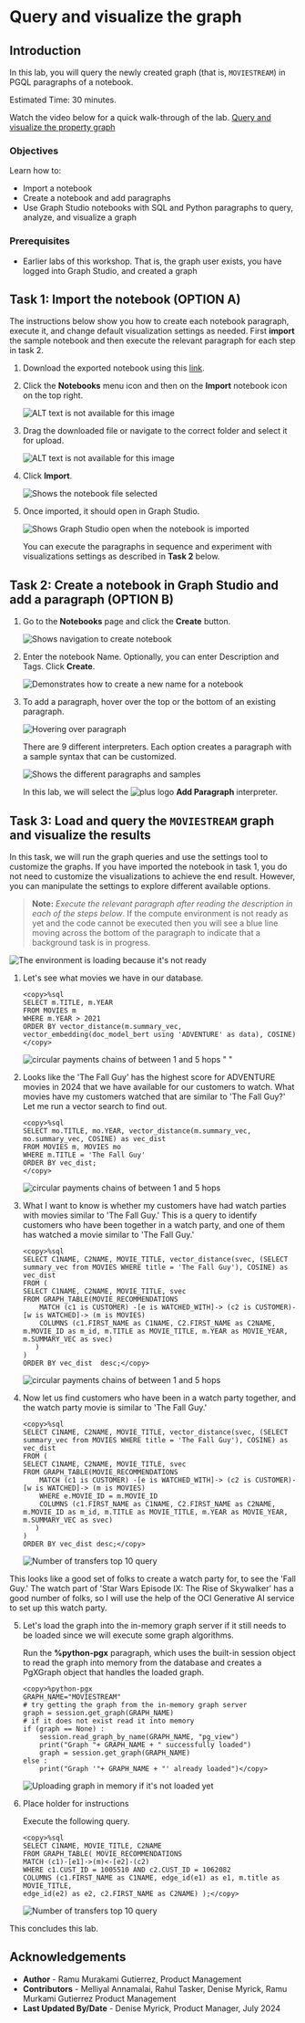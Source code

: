 # Query and visualize the graph

## Introduction

In this lab, you will query the newly created graph (that is, `MOVIESTREAM`) in PGQL paragraphs of a notebook.

Estimated Time: 30 minutes.

Watch the video below for a quick walk-through of the lab.
[Query and visualize the property graph](videohub:1_42g4tneh)

### Objectives

Learn how to:

- Import a notebook
- Create a notebook and add paragraphs
- Use Graph Studio notebooks with SQL and Python paragraphs to query, analyze, and visualize a graph

### Prerequisites

- Earlier labs of this workshop. That is, the graph user exists, you have logged into Graph Studio, and created a graph

## Task 1: Import the notebook (OPTION A)

The instructions below show you how to create each notebook paragraph, execute it, and change default visualization settings as needed.
First **import** the sample notebook and then execute the relevant paragraph for each step in task 2.

1. Download the exported notebook using this [link](https://c4u04.objectstorage.us-ashburn-1.oci.customer-oci.com/p/EcTjWk2IuZPZeNnD_fYMcgUhdNDIDA6rt9gaFj_WZMiL7VvxPBNMY60837hu5hga/n/c4u04/b/livelabsfiles/o/labfiles/BANK_GRAPH.dsnb).

2. Click the **Notebooks** menu icon and then on the **Import** notebook icon on the top right.  

    ![ALT text is not available for this image](images/import-notebook-button.png " ")  

3. Drag the downloaded file or navigate to the correct folder and select it for upload.  

    ![ALT text is not available for this image](images/choose-exported-file.png " ")  

4. Click **Import**.

    ![Shows the notebook file selected](images/notebook-file-selected.png " ")

5. Once imported, it should open in Graph Studio.

    ![Shows Graph Studio open when the notebook is imported](images/notebook-imported.png " ")

    You can execute the paragraphs in sequence and experiment with visualizations settings as described in **Task 2** below.

## Task 2: Create a notebook in Graph Studio and add a paragraph (OPTION B)

1. Go to the **Notebooks** page and click the **Create** button.

    ![Shows navigation to create notebook](./images/create-notebook.png)

2. Enter the notebook Name. Optionally, you can enter Description and Tags. Click **Create**.

    ![Demonstrates how to create a new name for a notebook](./images/name-notebook.png)

3. To add a paragraph, hover over the top or the bottom of an existing paragraph.

    ![Hovering over paragraph](./images/paragraph-hover.png)

    There are 9 different interpreters. Each option creates a paragraph with a sample syntax that can be customized.

    ![Shows the different paragraphs and samples](./images/paragraphs.png)

    In this lab, we will select the ![plus logo](./images/plus-circle.svg "") **Add Paragraph** interpreter.

## Task 3: Load and query the `MOVIESTREAM` graph and visualize the results

In this task, we will run the graph queries and use the settings tool to customize the graphs. If you have imported the notebook in task 1, you do not need to customize the visualizations to achieve the end result. However, you can manipulate the settings to explore different available options.

>**Note:** *Execute the relevant paragraph after reading the description in each of the steps below*.
If the compute environment is not ready as yet and the code cannot be executed then you will see a blue line moving across the bottom of the paragraph to indicate that a background task is in progress.

![The environment is loading because it's not ready ](images/env-not-ready.png " ")

1. Let's see what movies we have in our database.   

     ```
     <copy>%sql
     SELECT m.TITLE, m.YEAR
     FROM MOVIES m
     WHERE m.YEAR > 2021
     ORDER BY vector_distance(m.summary_vec, 
     vector_embedding(doc_model_bert using 'ADVENTURE' as data), COSINE)</copy>
     ``` 

    ![circular payments chains of between 1 and 5 hops](images/circular-payments-1-5.png) " "

2. Looks like the 'The Fall Guy' has the highest score for ADVENTURE movies in 2024 that we have available for our customers to watch.
What movies have my customers watched that are similar to 'The Fall Guy?' Let me run a vector search to find out.

     ```
     <copy>%sql
     SELECT mo.TITLE, mo.YEAR, vector_distance(m.summary_vec, mo.summary_vec, COSINE) as vec_dist
     FROM MOVIES m, MOVIES mo
     WHERE m.TITLE = 'The Fall Guy'
     ORDER BY vec_dist;
     </copy>
     ``` 

    ![circular payments chains of between 1 and 5 hops](images/circular-payments-2.png " ") 

3. What I want to know is whether my customers have had watch parties with movies similar to 'The Fall Guy.'
This is a query to identify customers who have been together in a watch party, and one of them has watched a movie similar to 'The Fall Guy.'

     ```
     <copy>%sql
     SELECT C1NAME, C2NAME, MOVIE_TITLE, vector_distance(svec, (SELECT summary_vec from MOVIES WHERE title = 'The Fall Guy'), COSINE) as vec_dist 
     FROM (
	 SELECT C1NAME, C2NAME, MOVIE_TITLE, svec
	 FROM GRAPH_TABLE(MOVIE_RECOMMENDATIONS 
	     MATCH (c1 is CUSTOMER) -[e is WATCHED_WITH]-> (c2 is CUSTOMER)-[w is WATCHED]-> (m is MOVIES)
	     COLUMNS (c1.FIRST_NAME as C1NAME, C2.FIRST_NAME as C2NAME, m.MOVIE_ID as m_id, m.TITLE as MOVIE_TITLE, m.YEAR as MOVIE_YEAR, m.SUMMARY_VEC as svec)
	    )  
     )
     ORDER BY vec_dist  desc;</copy>
    ```

    ![circular payments chains of between 1 and 5 hops](images/circular-payments-3.png " ")

4. Now let us find customers who have been in a watch party together, and the watch party movie is similar to 'The Fall Guy.'

     ```
     <copy>%sql
     SELECT C1NAME, C2NAME, MOVIE_TITLE, vector_distance(svec, (SELECT summary_vec from MOVIES WHERE title = 'The Fall Guy'), COSINE) as vec_dist 
     FROM (
	 SELECT C1NAME, C2NAME, MOVIE_TITLE, svec
	 FROM GRAPH_TABLE(MOVIE_RECOMMENDATIONS 
	     MATCH (c1 is CUSTOMER) -[e is WATCHED_WITH]-> (c2 is CUSTOMER)-[w is WATCHED]-> (m is MOVIES)
         WHERE e.MOVIE_ID = m.MOVIE_ID
	     COLUMNS (c1.FIRST_NAME as C1NAME, C2.FIRST_NAME as C2NAME, m.MOVIE_ID as m_id, m.TITLE as MOVIE_TITLE, m.YEAR as MOVIE_YEAR, m.SUMMARY_VEC as svec)
	    )
     )
     ORDER BY vec_dist desc;</copy>
     ```

    ![Number of transfers top 10 query](images/35-num-transfers-top-10-query.png " ")

This looks like a good set of folks to create a watch party for, to see the 'Fall Guy.' The watch part of 'Star Wars Episode IX: The Rise of Skywalker' has a good number of folks, so I will use the help of the OCI Generative AI service to set up this watch party.

5. Let's load the graph into the in-memory graph server if it still needs to be loaded since we will execute some graph algorithms.

    Run the **%python-pgx** paragraph, which uses the built-in session object to read the graph into memory from the database and creates a PgXGraph object that handles the loaded graph.  

     ```
     <copy>%python-pgx
     GRAPH_NAME="MOVIESTREAM"
     # try getting the graph from the in-memory graph server
     graph = session.get_graph(GRAPH_NAME)
     # if it does not exist read it into memory
     if (graph == None) :
         session.read_graph_by_name(GRAPH_NAME, "pg_view")
         print("Graph "+ GRAPH_NAME + " successfully loaded")
         graph = session.get_graph(GRAPH_NAME)
     else :
         print("Graph '"+ GRAPH_NAME + "' already loaded")</copy>
     ```

    ![Uploading graph in memory if it's not loaded yet](images/pythonquery1.png " ")  

6. Place holder for instructions

     Execute the following query.

     ```
     <copy>%sql
     SELECT C1NAME, MOVIE_TITLE, C2NAME
     FROM GRAPH_TABLE( MOVIE_RECOMMENDATIONS
     MATCH (c1)-[e1]->(m)<-[e2]-(c2)
     WHERE c1.CUST_ID = 1005510 AND c2.CUST_ID = 1062082
     COLUMNS (c1.FIRST_NAME as C1NAME, edge_id(e1) as e1, m.title as MOVIE_TITLE, 
     edge_id(e2) as e2, c2.FIRST_NAME as C2NAME) );</copy>
     ```

    ![Number of transfers top 10 query](images/35-num-transfers-top-6.png " ")

This concludes this lab.

## Acknowledgements
* **Author** - Ramu Murakami Gutierrez, Product Management
* **Contributors** -  Melliyal Annamalai, Rahul Tasker, Denise Myrick, Ramu Murkami Gutierrez Product Management
* **Last Updated By/Date** - Denise Myrick, Product Manager, July 2024
